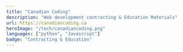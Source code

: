 ```yaml
---
title: "Canadian Coding"
description: "Web development contracting & Education Materials"
url: https://canadiancoding.ca
heroImage: "/tech/canadiancoding.png"
languages: ["python", "Javascript"]
badge: "Contracting & Education"
---
```



